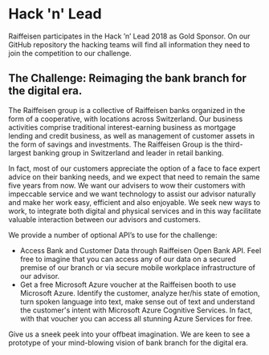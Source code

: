# Hack 'n' Lead

Raiffeisen participates in the Hack ’n’ Lead 2018 as Gold Sponsor. On our GitHub repository the hacking teams will find all information they need to join the competition to our challenge.

## The Challenge: Reimaging the bank branch for the digital era.

The Raiffeisen group is a collective of Raiffeisen banks organized in the form of a cooperative, with locations across Switzerland. Our business activities comprise traditional interest-earning business as mortgage lending and credit business, as well as management of customer assets in the form of savings and investments. The Raiffeisen Group is the third-largest banking group in Switzerland and leader in retail banking.

In fact, most of our customers appreciate the option of a face to face expert advice on their banking needs, and we expect that need to remain the same five years from now. We want our advisers to wow their customers with impeccable service and we want technology to assist our advisor naturally and make her work easy, efficient and also enjoyable. We seek new ways to work, to integrate both digital and physical services and in this way facilitate valuable interaction between our advisors and customers. 

We provide a number of optional API’s to use for the challenge:
* Access Bank and Customer Data through Raiffeisen Open Bank API. Feel free to imagine that you can access any of our data on a secured premise of our branch or via secure mobile workplace infrastructure of our advisor. 
* Get a free Microsoft Azure voucher at the Raiffeisen booth to use Microsoft Azure. Identify the customer, analyze her/his state of emotion, turn spoken language into text, make sense out of text and understand the customer's intent with Microsoft Azure Cognitive Services. In fact, with that voucher you can access all stunning Azure Services for free.

Give us a sneek peek into your offbeat imagination. We are keen to see a prototype of your mind-blowing vision of bank branch for the digital era.

